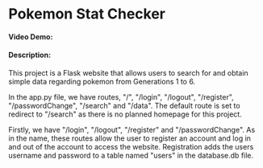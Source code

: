 # Pokemon Stat Checker
#### Video Demo:  <URL HERE>
#### Description:
This project is a Flask website that allows users to search for and obtain simple data regarding pokemon from Generations 1 to 6.

In the app.py file, we have routes, "/", "/login", "/logout", "/register", "/passwordChange", "/search" and "/data". The default route is set to redirect to "/search" as there is no planned homepage for this project.

Firstly, we have "/login", "/logout", "/register" and "/passwordChange". As in the name, these routes allow the user to register an account and log in and out of the account to access the website. Registration adds the users username and password to a table named "users" in the database.db file.